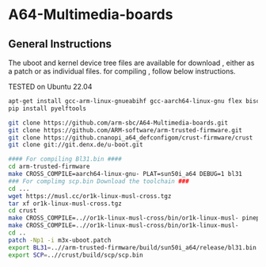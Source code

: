 # A64-Multimedia-boards
## General Instructions
The uboot and kernel device tree files are available for download , either as a patch or as individual files.
for compiling , follow below instructions.

TESTED on Ubuntu 22.04

```sh
apt-get install gcc-arm-linux-gnueabihf gcc-aarch64-linux-gnu flex bison swig python3-dev device-tree-compiler git libncurses-dev python3-setuptools libssl-dev pip2 pip
pip install pyelftools

git clone https://github.com/arm-sbc/A64-Multimedia-boards.git
git clone https://github.com/ARM-software/arm-trusted-firmware.git
git clone https://github.cnanopi_a64_defconfigom/crust-firmware/crust
git clone git://git.denx.de/u-boot.git

#### For compiling Bl31.bin ####
cd arm-trusted-firmware
make CROSS_COMPILE=aarch64-linux-gnu- PLAT=sun50i_a64 DEBUG=1 bl31
### For complimg scp.bin Download the toolchain ###
cd ...
wget https://musl.cc/or1k-linux-musl-cross.tgz
tar xf or1k-linux-musl-cross.tgz
cd crust
make CROSS_COMPILE=..//or1k-linux-musl-cross/bin/or1k-linux-musl- pinephone_defconfig
make CROSS_COMPILE=..//or1k-linux-musl-cross/bin/or1k-linux-musl-
cd ..
patch -Np1 -i m3x-uboot.patch
export BL31=..//arm-trusted-firmware/build/sun50i_a64/release/bl31.bin
export SCP=..//crust/build/scp/scp.bin

